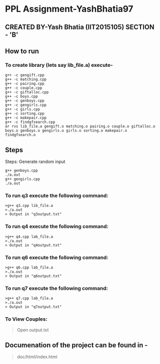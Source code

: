 # PPL Assignment-YashBhatia97
## CREATED BY-Yash Bhatia (IIT2015105) SECTION - 'B'

## How to run

### To create library (lets say lib_file.a) execute-
>
```
g++ -c gengift.cpp
g++ -c matching.cpp
g++ -c pairing.cpp
g++ -c couple.cpp
g++ -c giftalloc.cpp
g++ -c boys.cpp
g++ -c genboys.cpp
g++ -c gengirls.cpp
g++ -c girls.cpp
g++ -c sorting.cpp
g++ -c makepair.cpp
g++ -c findgfsearch.cpp
ar rvs lib_file.a gengift.o matching.o pairing.o couple.o giftalloc.o boys.o genboys.o gengirls.o girls.o sorting.o makepair.o findgfsearch.o
```

## Steps
Steps: Generate random input
>
```	 
g++ genboys.cpp
./a.out
g++ gengirls.cpp
./a.out
```
### To run q3 execute the following command:
```
>g++ q3.cpp lib_file.a
>./a.out
> Output in "q3output.txt"
```
### To run q4 execute the following command:
```
>g++ q4.cpp lab_file.a
>./a.out
> Output in "q4output.txt"
```
### To run q6 execute the following command:
```
>g++ q6.cpp lab_file.a
>./a.out
> Output in "q6output.txt"
```
### To run q7 execute the following command:
```
>g++ q7.cpp lab_file.a
>./a.out
> Output in "q7output.txt"
```
### To View Couples:
>Open output.txt

## Documenation of the project can be found in -

>doc/html/index.html
